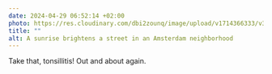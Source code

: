 ```yaml
---
date: 2024-04-29 06:52:14 +02:00
photo: https://res.cloudinary.com/dbi2zounq/image/upload/v1714366333/v39hmwe9ysgyxvckolwo.jpg
title: ""
alt: A sunrise brightens a street in an Amsterdam neighborhood
---
```

Take that, tonsillitis! Out and about again. 
